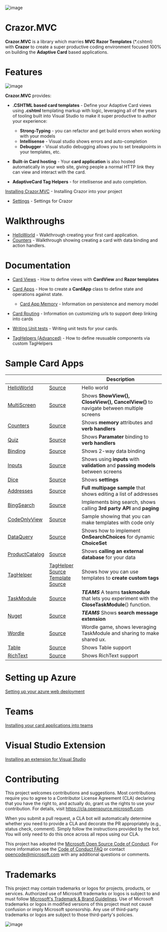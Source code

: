 

![image](https://user-images.githubusercontent.com/17789481/197238565-e3f895d0-6def-4d41-aba2-721d5432b1ef.png)


# Crazor.MVC
**Crazor.MVC** is a library which marries **MVC Razor Templates** (*.cshtml) with **Crazor** to create a super productive 
coding environment focused 100% on building the **Adaptive Card** based applications.

# Features

![image](https://user-images.githubusercontent.com/17789481/199912880-bc35becb-9469-4470-9253-612cdf1a9d53.png)

**Crazor.MVC** provides:

* **.CSHTML based card templates** - Define your Adaptive Card views using **.cshtml** templating markup with logic, leveraging all of the years of tooling built into Visual Studio to make it super productive to author your experience:
  * **Strong-Typing** - you can refactor and get build errors when working with your models
  * **Intellisense** - Visual studio shows errors and auto-completion
  * **Debugger** - Visual studio debugging allows you to set breakpoints in your templates, etc.
* **Built-in Card hosting** - Your **card application** is also hosted automatically in your web site, giving people a normal HTTP link they can view and interact with the card.

* **AdaptiveCard Tag Helpers** - for intellisense and auto completion.

[Installing Crazor.MVC](Install.md) - Installing Crazor into your project

* [Settings](../Settings.md) - Settings for Crazor

# Walkthroughs

* [HelloWorld](HelloWorldWalkthrough.md) - Walkthrough creating your first card application.
* [Counters](CountersWalkthrough.md) - Walkthrough showing creating a card with data binding and action handlers.

# Documentation

* [Card Views](CardView.md) - How to define views with **CardView** and **Razor templates**
* [Card Apps](docs/CardApp.md) - How to create a **CardApp** class to define state and operations against state.
  * [Card App Memory](docs/Memory.md) - Information on persistence and memory model

* [Card Routing](RoutingCards.md) - Information on customizing urls to support deep linking into cards
* [Writing Unit tests](UnitTests.md) - Writing unit tests for your cards.
* [TagHelpers (Advanced)](TagHelpers.md) - How to define reusuable components via custom TagHelpers

# Sample Card Apps
| | |Description|
|---|---|---|
|[HelloWorld](https://crazordemobot.azurewebsites.net/Cards/HelloWorld) | [Source](https://github.com/microsoft/crazor/tree/main/source/samples/CrazorDemoBot/Cards/HelloWorld)| Hello world |
|[MultiScreen](https://crazordemobot.azurewebsites.net/Cards/MultiScreen) | [Source](https://github.com/microsoft/crazor/tree/main/source/samples/CrazorDemoBot/Cards/MultiScreen)| Shows **ShowView(),** **CloseView(),** **CancelView()** to navigate between multiple screens |
|[Counters](https://crazordemobot.azurewebsites.net/Cards/Counters) | [Source](https://github.com/microsoft/crazor/tree/main/source/samples/CrazorDemoBot/Cards/Counters)| Shows **memory** attributes and **verb handlers** |
|[Quiz](https://crazordemobot.azurewebsites.net/Cards/Quiz) | [Source](https://github.com/microsoft/crazor/tree/main/source/samples/CrazorDemoBot/Cards/Quiz)| Shows **Paramater** binding to **verb handlers** |
|[Binding](https://crazordemobot.azurewebsites.net/Cards/Binding) | [Source](https://github.com/microsoft/crazor/tree/main/source/samples/CrazorDemoBot/Cards/Binding)| Shows 2-way data binding |
|[Inputs](https://crazordemobot.azurewebsites.net/Cards/Inputs) | [Source](https://github.com/microsoft/crazor/tree/main/source/samples/CrazorDemoBot/Cards/Inputs)| Shows using **inputs** with **validation** and **passing models** between screens |
|[Dice](https://crazordemobot.azurewebsites.net/Cards/Dice) | [Source](https://github.com/microsoft/crazor/tree/main/source/samples/CrazorDemoBot/Cards/Dice)| Shows **settings** |
|[Addresses](https://crazordemobot.azurewebsites.net/Cards/Addresses) | [Source](https://github.com/microsoft/crazor/tree/main/source/samples/CrazorDemoBot/Cards/Addresses)| **Full multipage sample** that shows editing a list of addresses |
|[BingSearch](https://crazordemobot.azurewebsites.net/Cards/BingSearch) | [Source](https://github.com/microsoft/crazor/tree/main/source/samples/CrazorDemoBot/Cards/BingSearch)| Implements bing search, shows calling **3rd party API** and **paging** |
|[CodeOnlyView](https://crazordemobot.azurewebsites.net/Cards/CodeOnlyView) | [Source](https://github.com/microsoft/crazor/tree/main/source/samples/CrazorDemoBot/Cards/CodeOnlyView)| Sample showing that you can make templates with code only |
|[DataQuery](https://crazordemobot.azurewebsites.net/Cards/DataQuery) | [Source](https://github.com/microsoft/crazor/tree/main/source/samples/CrazorDemoBot/Cards/DataQuery)| Shows how to implement **OnSearchChoices** for dynamic **ChoiceSet** |
|[ProductCatalog](https://crazordemobot.azurewebsites.net/Cards/ProductCatalog) | [Source](https://github.com/microsoft/crazor/tree/main/source/samples/CrazorDemoBot/Cards/ProductCatalog)| Shows **calling an external database** for your data |
|[TagHelper](https://crazordemobot.azurewebsites.net/Cards/TagHelper) | [TagHelper Source](https://github.com/microsoft/crazor/tree/main/source/samples/CrazorDemoBot/TagHelpers)<br />[Template Source](https://github.com/microsoft/crazor/tree/main/source/samples/CrazorDemoBot/Cards/TagHelper) | Shows how you can use templates to **create custom tags** |
|[TaskModule](https://crazordemobot.azurewebsites.net/Cards/TaskModule) | [Source](https://github.com/microsoft/crazor/tree/main/source/samples/CrazorDemoBot/Cards/TaskModule) | ***TEAMS*** A teams **taskmodule** that lets you experiment with the **CloseTaskModule**() function. |
|[Nuget](https://crazordemobot.azurewebsites.net/Cards/Nuget) | [Source](https://github.com/microsoft/crazor/tree/main/source/samples/CrazorDemoBot/Cards/Nuget)| ***TEAMS*** Shows **search message extension** |
|[Wordle](https://crazordemobot.azurewebsites.net/Cards/Wordle) | [Source](https://github.com/microsoft/crazor/tree/main/source/samples/CrazorDemoBot/Cards/Wordle)| Wordle game, shows leveraging TaskModule and sharing to make shared ux. |
|[Table](https://crazordemobot.azurewebsites.net/Cards/Table) | [Source](https://github.com/microsoft/crazor/tree/main/source/samples/CrazorDemoBot/Cards/Table)| Shows Table support |
|[RichText](https://crazordemobot.azurewebsites.net/Cards/RichText) | [Source](https://github.com/microsoft/crazor/tree/main/source/samples/CrazorDemoBot/Cards/RichText)| Shows RichText support |

# Setting up Azure

[Setting up your azure web deployment](docs/Deployment.md)  

# Teams

[Installing your card applications into teams](docs/Teams.md) 

# Visual Studio Extension 

[Installing an extension for Visual Studio](docs/VSIX.md) 

# Contributing

This project welcomes contributions and suggestions.  Most contributions require you to agree to a
Contributor License Agreement (CLA) declaring that you have the right to, and actually do, grant us
the rights to use your contribution. For details, visit https://cla.opensource.microsoft.com.

When you submit a pull request, a CLA bot will automatically determine whether you need to provide
a CLA and decorate the PR appropriately (e.g., status check, comment). Simply follow the instructions
provided by the bot. You will only need to do this once across all repos using our CLA.

This project has adopted the [Microsoft Open Source Code of Conduct](https://opensource.microsoft.com/codeofconduct/).
For more information see the [Code of Conduct FAQ](https://opensource.microsoft.com/codeofconduct/faq/) or
contact [opencode@microsoft.com](mailto:opencode@microsoft.com) with any additional questions or comments.

# Trademarks

This project may contain trademarks or logos for projects, products, or services. Authorized use of Microsoft 
trademarks or logos is subject to and must follow 
[Microsoft's Trademark & Brand Guidelines](https://www.microsoft.com/en-us/legal/intellectualproperty/trademarks/usage/general).
Use of Microsoft trademarks or logos in modified versions of this project must not cause confusion or imply Microsoft sponsorship.
Any use of third-party trademarks or logos are subject to those third-party's policies.

![image](https://user-images.githubusercontent.com/17789481/197365048-6a74c3d5-85cd-4c04-a07a-eef2a46e0ddf.png)
